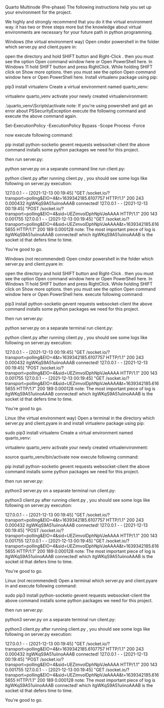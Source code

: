 Quarto Multinode (Pre-phase)
The following instructions help you set up your environment for the project.

We highly and strongly recommend that you do it  the virtual environment way. it has two or three steps more but the knowledge about virtual environments are necessary for your future path in python programming.

 

Windows (the virtual environment way)
Open cmdor powershell in the folder which server.py and client.pyare in:

open the directory and hold SHIFT button and  Right-Click . then you must see the option Open command window here or Open PowerShell here.
In Windows 11 hold SHIFT button and press RightClick. While holding SHIFT click on Show more options. then you must see the option Open command window here or Open PowerShell here.
Install virtualenv package using pip:

pip3 install virtualenv
Create a virtual environment named quarto_venv:

virtualenv quarto_venv
activate your newly created virtualenvironment:

.\quarto_venv\Scripts\activate
note: If you're using powershell and got an error about PSSecurityException  execute the following command and execute the above command again.

Set-ExecutionPolicy -ExecutionPolicy Bypass -Scope Process -Force
 

now execute following command:

pip install python-socketio gevent requests websocket-client
the above command installs some python packages we need for this project.

then run server.py:

python server.py
on a separate command line run client.py:

python client.py
after running client.py , you should see some logs like following on server.py execution:

127.0.0.1 - - [2021-12-13 00:19:45] "GET /socket.io/?transport=polling&EIO=4&t=1639342185.6107757 HTTP/1.1" 200 243 0.000432
itgWKqS9A51uiinoAAAB connected!
127.0.0.1 - - [2021-12-13 00:19:45] "POST /socket.io/?transport=polling&EIO=4&sid=UEZimvolDphNpVJeAAAA HTTP/1.1" 200 143 0.001755
127.0.0.1 - - [2021-12-13 00:19:45] "GET /socket.io/?transport=polling&EIO=4&sid=UEZimvolDphNpVJeAAAA&t=1639342185.6165655 HTTP/1.1" 200 189 0.000128
note: The most important piece of log is itgWKqS9A51uiinoAAAB connected! which itgWKqS9A51uiinoAAAB is the socket id that defers time to time.

You're good to go.

 

Windows (not recommended)
Open cmdor powershell in the folder which server.py and client.pyare in:

open the directory and hold SHIFT button and  Right-Click . then you must see the option Open command window here or Open PowerShell here.
In Windows 11 hold SHIFT button and press RightClick. While holding SHIFT click on Show more options. then you must see the option Open command window here or Open PowerShell here.
execute following command:

pip3 install python-socketio gevent requests websocket-client
the above command installs some python packages we need for this project.

then run server.py:

python server.py
on a separate terminal run client.py:

python client.py
after running client.py , you should see some logs like following on server.py execution:

127.0.0.1 - - [2021-12-13 00:19:45] "GET /socket.io/?transport=polling&EIO=4&t=1639342185.6107757 HTTP/1.1" 200 243 0.000432
itgWKqS9A51uiinoAAAB connected!
127.0.0.1 - - [2021-12-13 00:19:45] "POST /socket.io/?transport=polling&EIO=4&sid=UEZimvolDphNpVJeAAAA HTTP/1.1" 200 143 0.001755
127.0.0.1 - - [2021-12-13 00:19:45] "GET /socket.io/?transport=polling&EIO=4&sid=UEZimvolDphNpVJeAAAA&t=1639342185.6165655 HTTP/1.1" 200 189 0.000128
note: The most important piece of log is itgWKqS9A51uiinoAAAB connected! which itgWKqS9A51uiinoAAAB is the socket id that defers time to time.

You're good to go.

 

 

Linux (the virtual environment way)
Open a terminal in the directory which server.py and client.pyare in and install virtualenv package using pip:

sudo pip3 install virtualenv
Create a virtual environment named quarto_venv:

virtualenv quarto_venv
activate your newly created virtualenvironment:

source quarto_venv/bin/activate
now execute following command:

pip install python-socketio gevent requests websocket-client
the above command installs some python packages we need for this project.

then run server.py:

python3 server.py
on a separate terminal run client.py:

python3 client.py
after running client.py , you should see some logs like following on server.py execution:

127.0.0.1 - - [2021-12-13 00:19:45] "GET /socket.io/?transport=polling&EIO=4&t=1639342185.6107757 HTTP/1.1" 200 243 0.000432
itgWKqS9A51uiinoAAAB connected!
127.0.0.1 - - [2021-12-13 00:19:45] "POST /socket.io/?transport=polling&EIO=4&sid=UEZimvolDphNpVJeAAAA HTTP/1.1" 200 143 0.001755
127.0.0.1 - - [2021-12-13 00:19:45] "GET /socket.io/?transport=polling&EIO=4&sid=UEZimvolDphNpVJeAAAA&t=1639342185.6165655 HTTP/1.1" 200 189 0.000128
note: The most important piece of log is itgWKqS9A51uiinoAAAB connected! which itgWKqS9A51uiinoAAAB is the socket id that defers time to time.

You're good to go.

 

Linux (not recommended)
Open a terminal which server.py and client.pyare in and execute following command:

sudo pip3 install python-socketio gevent requests websocket-client
the above command installs some python packages we need for this project.

then run server.py:

python3 server.py
on a separate terminal run client.py:

python3 client.py
after running client.py , you should see some logs like following on server.py execution:

127.0.0.1 - - [2021-12-13 00:19:45] "GET /socket.io/?transport=polling&EIO=4&t=1639342185.6107757 HTTP/1.1" 200 243 0.000432
itgWKqS9A51uiinoAAAB connected!
127.0.0.1 - - [2021-12-13 00:19:45] "POST /socket.io/?transport=polling&EIO=4&sid=UEZimvolDphNpVJeAAAA HTTP/1.1" 200 143 0.001755
127.0.0.1 - - [2021-12-13 00:19:45] "GET /socket.io/?transport=polling&EIO=4&sid=UEZimvolDphNpVJeAAAA&t=1639342185.6165655 HTTP/1.1" 200 189 0.000128
note: The most important piece of log is itgWKqS9A51uiinoAAAB connected! which itgWKqS9A51uiinoAAAB is the socket id that defers time to time.

You're good to go.

 
